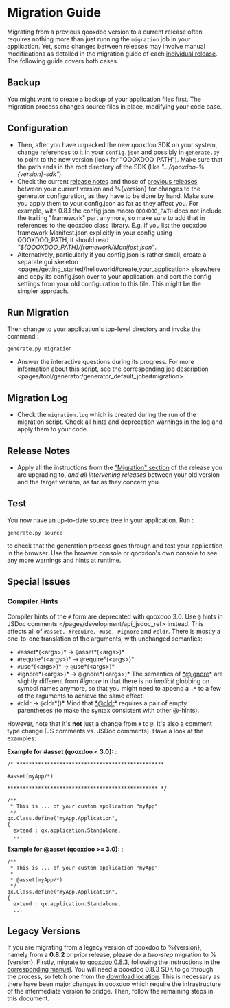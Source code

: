 Migration Guide
===============

Migrating from a previous qooxdoo version to a current release often requires nothing more than just running the `migration` job in your application. Yet, some changes between releases may involve manual modifications as detailed in the migration guide of each [individual release](http://qooxdoo.org/project/release_notes). The following guide covers both cases.

Backup
------

You might want to create a backup of your application files first. The migration process changes source files in place, modifying your code base.

Configuration
-------------

-   Then, after you have unpacked the new qooxdoo SDK on your system, change references to it in your `config.json` and possibly in `generate.py` to point to the new version (look for "QOOXDOO\_PATH"). Make sure that the path ends in the root directory of the SDK (like *".../qooxdoo-%{version}-sdk"*).
-   Check the current [release notes](http://qooxdoo.org/project/release_notes/%{version}) and those of [previous releases](http://qooxdoo.org/project/release_notes) between your current version and %{version} for changes to the generator configuration, as they have to be done by hand. Make sure you apply them to your config.json as far as they affect you. For example, with 0.8.1 the config.json macro `QOOXDOO_PATH` does not include the trailing "framework" part anymore, so make sure to add that in references to the qooxdoo class library. E.g. if you list the qooxdoo framework Manifest.json explicitly in your config using QOOXDOO\_PATH, it should read *"\${QOOXDOO\_PATH}/framework/Manifest.json"*.
-   Alternatively, particularly if you config.json is rather small, create a separate gui skeleton
    \<pages/getting\_started/helloworld\#create\_your\_application\> elsewhere and copy its config.json over to your application, and port the config settings from your old configuration to this file. This might be the simpler approach.

Run Migration
-------------

Then change to your application's top-level directory and invoke the command :

    generate.py migration

-   Answer the interactive questions during its progress. For more information about this script, see the corresponding job description
    \<pages/tool/generator/generator\_default\_jobs\#migration\>.

Migration Log
-------------

-   Check the `migration.log` which is created during the run of the migration script. Check all hints and deprecation warnings in the log and apply them to your code.

Release Notes
-------------

-   Apply all the instructions from the ["Migration" section](http://qooxdoo.org/project/release_notes/%{version}#migration) of the release you are upgrading to, *and all intervening releases* between your old version and the target version, as far as they concern you.

Test
----

You now have an up-to-date source tree in your application. Run :

    generate.py source

to check that the generation process goes through and test your application in the browser. Use the browser console or qooxdoo's own console to see any more warnings and hints at runtime.

Special Issues
--------------

### Compiler Hints

Compiler hints of the `#` form are deprecated with qooxdoo 3.0. Use `@` hints in JSDoc comments \</pages/development/api\_jsdoc\_ref\> instead. This affects all of `#asset, #require, #use, #ignore` and `#cldr`. There is mostly a one-to-one translation of the arguments, with unchanged semantics:

-   `#`asset*(\<args\>)* -\> `@`asset*(\<args\>)*
-   `#`require*(\<args\>)* -\> `@`require*(\<args\>)*
-   `#`use*(\<args\>)* -\> `@`use*(\<args\>)*
-   `#`ignore*(\<args\>)* -\> `@`ignore*(\<args\>)* The semantics of <*@ignore>\* are slightly different from *\#ignore* in that there is no *implicit* globbing on symbol names anymore, so that you might need to append a `.*` to a few of the arguments to achieve the same effect.
-   `#`cldr -\> `@`cldr*()* Mind that <*@cldr>\* requires a pair of empty parentheses (to make the syntax consistent with other @-hints).

However, note that it's **not** just a change from `#` to `@`. It's also a comment type change (JS comments vs. JSDoc comments). Have a look at the examples:

**Example for \#asset (qooxdoo \< 3.0):** :

    /* ************************************************

    #asset(myApp/*)

    ************************************************* */

    /**
     * This is ... of your custom application "myApp"
     */
    qx.Class.define("myApp.Application",
    {
      extend : qx.application.Standalone,
      ...

**Example for @asset (qooxdoo \>= 3.0):** :

    /**
     * This is ... of your custom application "myApp"
     *
     * @asset(myApp/*)
     */
    qx.Class.define("myApp.Application",
    {
      extend : qx.application.Standalone,
      ...

Legacy Versions
---------------

If you are migrating from a legacy version of qooxdoo to %{version}, namely from a **0.8.2** or prior release, please do a *two-step* migration to %{version}. Firstly, migrate to [qooxdoo 0.8.3](http://qooxdoo.org/project/release_notes/0.8.3), following the instructions in the [corresponding manual](http://attic.qooxdoo.org/documentation/0.8#migration). You will need a qooxdoo 0.8.3 SDK to go through the process, so fetch one from the [download location](https://sourceforge.net/projects/qooxdoo/files/). This is necessary as there have been major changes in qooxdoo which require the infrastructure of the intermediate version to bridge. Then, follow the remaining steps in this document.
